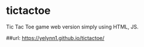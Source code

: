 # tictactoe
Tic Tac Toe game web version simply using HTML, JS.

##url: https://yelynn1.github.io/tictactoe/
